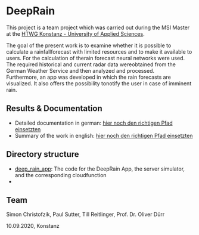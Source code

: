 # DeepRain
This project is a team project which was carried out during the MSI Master at the [HTWG Konstanz - University of Applied Sciences](https://www.htwg-konstanz.de). 

The  goal  of  the  present  work  is  to  examine  whether  it  is  possible  to  calculate  a  rainfallforecast with limited resources and to make it available to users. For the calculation of therain forecast neural networks were used. The required historical and current radar data wereobtained from the German Weather Service and then analyzed and processed.  
Furthermore, an app was developed in which the rain forecasts are visualized. 
It also offers the possibility tonotify the user in case of imminent rain.

## Results & Documentation
* Detailed documentation in german: [hier noch den richtigen Pfad einsetzten](https://github.com/PaulIVI/DeepRain2)
* Summary of the work in english: [hier noch den richtigen Pfad einsetzten](https://github.com/PaulIVI/DeepRain2)

## Directory structure
* [deep_rain_app](https://github.com/PaulIVI/DeepRain2/tree/master/deep_rain_app): The code for the DeepRain App, the server simulator,  and the corresponding cloudfunction 
* 

## Team
Simon Christofzik, Paul Sutter, Till Reitlinger, Prof. Dr. Oliver Dürr

10.09.2020, Konstanz

